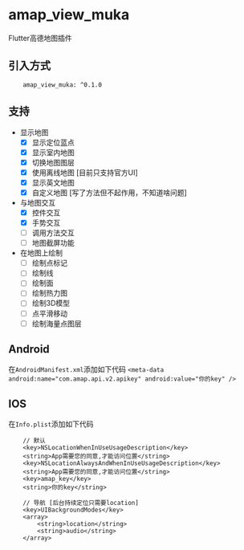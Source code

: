 # amap_view_muka

Flutter高德地图插件

## 引入方式

```
    amap_view_muka: ^0.1.0
```

<!-- ## Web
```
    /// 在html文件中加入
    <script type="text/javascript" src="https://webapi.amap.com/maps?v=1.4.15&key=你的key"></script>
``` -->

## 支持
 -  显示地图
    - [x] 显示定位蓝点
    - [x] 显示室内地图
    - [x] 切换地图图层
    - [x] 使用离线地图 [目前只支持官方UI]
    - [x] 显示英文地图
    - [x] 自定义地图 [写了方法但不起作用，不知道啥问题]
 - 与地图交互
    - [x] 控件交互
    - [x] 手势交互
    - [ ] 调用方法交互
    - [ ] 地图截屏功能
 - 在地图上绘制
    - [ ] 绘制点标记
    - [ ] 绘制线
    - [ ] 绘制面
    - [ ] 绘制热力图
    - [ ] 绘制3D模型
    - [ ] 点平滑移动
    - [ ] 绘制海量点图层

## Android

在`AndroidManifest.xml`添加如下代码
`
 <meta-data android:name="com.amap.api.v2.apikey" android:value="你的key" />
`

## IOS

在`Info.plist`添加如下代码

```
    // 默认
    <key>NSLocationWhenInUseUsageDescription</key>
    <string>App需要您的同意,才能访问位置</string>
    <key>NSLocationAlwaysAndWhenInUseUsageDescription</key>
    <string>App需要您的同意,才能访问位置</string>
    <key>amap_key</key>
    <string>你的key</string>

    // 导航 [后台持续定位只需要location]
    <key>UIBackgroundModes</key> 
    <array> 
        <string>location</string>
        <string>audio</string> 
    </array>
```

